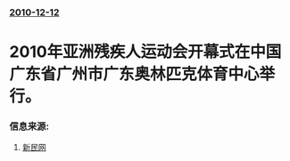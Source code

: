 ### [2010-12-12](/news/2010/12/12/index.md)

##### 
#  2010年亚洲残疾人运动会开幕式在中国广东省广州市广东奥林匹克体育中心举行。




### 信息来源:

1. [新民网](http://news.xinmin.cn/rollnews/2010/12/13/8268822.html)
